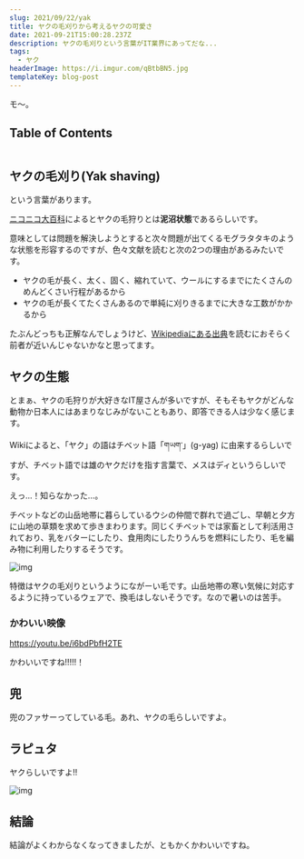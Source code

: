 ```yaml
---
slug: 2021/09/22/yak
title: ヤクの毛刈りから考えるヤクの可愛さ
date: 2021-09-21T15:00:28.237Z
description: ヤクの毛刈りという言葉がIT業界にあってだな...
tags:
  - ヤク
headerImage: https://i.imgur.com/qBtbBN5.jpg
templateKey: blog-post
---
```

モ～。

## Table of Contents

```toc

```

## ヤクの毛刈り(Yak shaving)

という言葉があります。

[ニコニコ大百科](https://dic.nicovideo.jp/a/%E3%83%A4%E3%82%AF%E3%81%AE%E6%AF%9B%E5%88%88%E3%82%8A)によるとヤクの毛狩りとは**泥沼状態**であるらしいです。

意味としては問題を解決しようとすると次々問題が出てくるモグラタタキのような状態を形容するのですが、色々文献を読むと次の2つの理由があるみたいです。

- ヤクの毛が長く、太く、固く、縮れていて、ウールにするまでにたくさんのめんどくさい行程があるから
- ヤクの毛が長くてたくさんあるので単純に刈りきるまでに大きな工数がかかるから

たぶんどっちも正解なんでしょうけど、[Wikipediaにある出典](http://projects.csail.mit.edu/gsb/old-archive/gsb-archive/gsb2000-02-11.html)を読むにおそらく前者が近いんじゃないかなと思ってます。

## ヤクの生態

とまぁ、ヤクの毛狩りが大好きなIT屋さんが多いですが、そもそもヤクがどんな動物か日本人にはあまりなじみがないこともあり、即答できる人は少なく感じます。

Wikiによると、「ヤク」の語はチベット語「གཡག་」(g-yag) に由来するらしいですが、チベット語では雄のヤクだけを指す言葉で、メスはディというらしいです。

えっ...！知らなかった...。

チベットなどの山岳地帯に暮らしているウシの仲間で群れで過ごし、早朝と夕方に山地の草類を求めて歩きまわります。同じくチベットでは家畜として利活用されており、乳をバターにしたり、食用肉にしたりうんちを燃料にしたり、毛を編み物に利用したりするそうです。

![img](https://i.imgur.com/ohJWElY.jpg)

特徴はヤクの毛刈りというようにながーい毛です。山岳地帯の寒い気候に対応するように持っているウェアで、換毛はしないそうです。なので暑いのは苦手。

### かわいい映像

https://youtu.be/i6bdPbfH2TE

かわいいですね!!!!!！

## 兜

兜のファサーってしている毛。あれ、ヤクの毛らしいですよ。

## ラピュタ

ヤクらしいですよ!!

![img](https://i.imgur.com/2smiPg1.jpg)

## 結論

結論がよくわからなくなってきましたが、ともかくかわいいですね。



